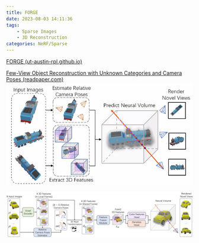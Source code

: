 ```yaml
---
title: FORGE
date: 2023-08-03 14:11:36
tags:
    - Sparse Images
    - 3D Reconstruction
categories: NeRF/Sparse
---
```


[FORGE (ut-austin-rpl.github.io)](https://ut-austin-rpl.github.io/FORGE/)

[Few-View Object Reconstruction with Unknown Categories and Camera Poses (readpaper.com)](https://readpaper.com/pdf-annotate/note?pdfId=4698779822646624257&noteId=1899765094261033216)
![image.png](https://raw.githubusercontent.com/qiyun71/Blog_images/main/pictures/20230803141338.png)

![image.png](https://raw.githubusercontent.com/qiyun71/Blog_images/main/pictures/20230806144402.png)

<!-- more -->

